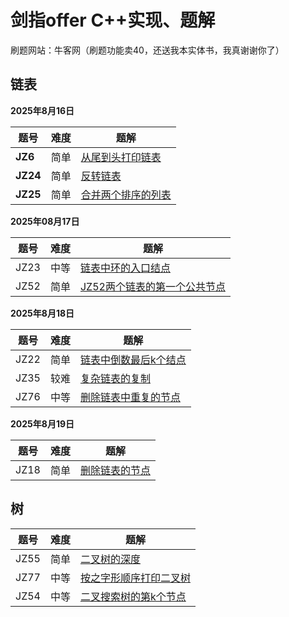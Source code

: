 # 剑指offer C++实现、题解

刷题网站：牛客网（刷题功能卖40，还送我本实体书，我真谢谢你了）

## 链表
**2025年8月16日**


|题号|难度|题解|
| ---- | ---- | ----|
| **JZ6**      | <front color='Green'>简单</front> | [从尾到头打印链表](http://baixiao.club/2025/08/16/%E4%BB%8E%E5%A4%B4%E5%88%B0%E5%B0%BE%E6%89%93%E5%8D%B0%E9%93%BE%E8%A1%A8/) |
| **JZ24** | <front color=Green>简单<front> | [反转链表](http://baixiao.club/2025/08/16/%E5%8F%8D%E8%BD%AC%E9%93%BE%E8%A1%A8/) |
| **JZ25** | <front color=Green>简单<front> | [合并两个排序的列表](http://baixiao.club/2025/08/16/%E5%90%88%E5%B9%B6%E4%B8%A4%E4%B8%AA%E6%8E%92%E5%BA%8F%E7%9A%84%E5%88%97%E8%A1%A8/) |

**2025年08月17日**

| 题号 | 难度                            | 题解                                                         |
| ---- | ------------------------------- | ------------------------------------------------------------ |
| JZ23 | <front color=Yellow>中等<front> | [链表中环的入口结点](https://baixiao.club/2025/08/17/JZ23%E9%93%BE%E8%A1%A8%E4%B8%AD%E7%8E%AF%E7%9A%84%E5%85%A5%E5%8F%A3%E7%BB%93%E7%82%B9/) |
| JZ52 | <front color=Green>简单<front>  | [JZ52两个链表的第一个公共节点](https://baixiao.club/2025/08/17/JZ52%E4%B8%A4%E4%B8%AA%E9%93%BE%E8%A1%A8%E7%9A%84%E7%AC%AC%E4%B8%80%E4%B8%AA%E5%85%AC%E5%85%B1%E8%8A%82%E7%82%B9/) |

**2025年8月18日**

| 题号 | 难度                           | 题解                                                     |
| ---- | ------------------------------ | -------------------------------------------------------- |
| JZ22 | <front color=Green>简单<front> | [链表中倒数最后k个结点](./JZ22_链表中倒数最后k个结点.md) |
| JZ35 | <front color=Green>较难<front> | [复杂链表的复制](./JZ35_复杂链表的复制.md)               |
| JZ76 | <front color=Green>中等<front> | [删除链表中重复的节点](./JZ76_删除链表中重复的结点.md)   |

**2025年8月19日**

| 题号 | 难度                           | 题解                                       |
| ---- | ------------------------------ | ------------------------------------------ |
| JZ18 | <front color=Green>简单<front> | [删除链表的节点](./JZ18_删除链表的节点.md) |

## 树

| 题号 | 难度                            | 题解                                                       |
| ---- | ------------------------------- | ---------------------------------------------------------- |
| JZ55 | <front color=Green>简单<front>  | [二叉树的深度](./JZ55_二叉树的深度.md)                     |
| JZ77 | <front color=Yellow>中等<front> | [按之字形顺序打印二叉树](./JZ77_按之字形顺序打印二叉树.md) |
| JZ54 | <front color=Yellow>中等<front> | [二叉搜索树的第k个节点](./JZ54_二叉搜索树的第k个节点.md)   |
